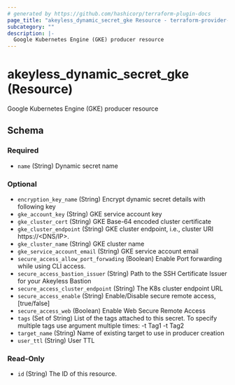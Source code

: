 ```yaml
---
# generated by https://github.com/hashicorp/terraform-plugin-docs
page_title: "akeyless_dynamic_secret_gke Resource - terraform-provider-akeyless"
subcategory: ""
description: |-
  Google Kubernetes Engine (GKE) producer resource
---
```


# akeyless_dynamic_secret_gke (Resource)

Google Kubernetes Engine (GKE) producer resource



<!-- schema generated by tfplugindocs -->
## Schema

### Required

- `name` (String) Dynamic secret name

### Optional

- `encryption_key_name` (String) Encrypt dynamic secret details with following key
- `gke_account_key` (String) GKE service account key
- `gke_cluster_cert` (String) GKE Base-64 encoded cluster certificate
- `gke_cluster_endpoint` (String) GKE cluster endpoint, i.e., cluster URI https://<DNS/IP>.
- `gke_cluster_name` (String) GKE cluster name
- `gke_service_account_email` (String) GKE service account email
- `secure_access_allow_port_forwading` (Boolean) Enable Port forwarding while using CLI access.
- `secure_access_bastion_issuer` (String) Path to the SSH Certificate Issuer for your Akeyless Bastion
- `secure_access_cluster_endpoint` (String) The K8s cluster endpoint URL
- `secure_access_enable` (String) Enable/Disable secure remote access, [true/false]
- `secure_access_web` (Boolean) Enable Web Secure Remote Access
- `tags` (Set of String) List of the tags attached to this secret. To specify multiple tags use argument multiple times: -t Tag1 -t Tag2
- `target_name` (String) Name of existing target to use in producer creation
- `user_ttl` (String) User TTL

### Read-Only

- `id` (String) The ID of this resource.


